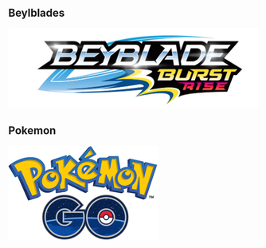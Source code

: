 ## Beylblades

[![Thumbnail of Beyblade Logo](images/bbr-slider-logo.png)](https://usa.beyblade.com/)

## Pokemon

[![Thumbnail of Pokemon Go Logo](images/pgo_logo.png)](https://pokemongolive.com/en/)

